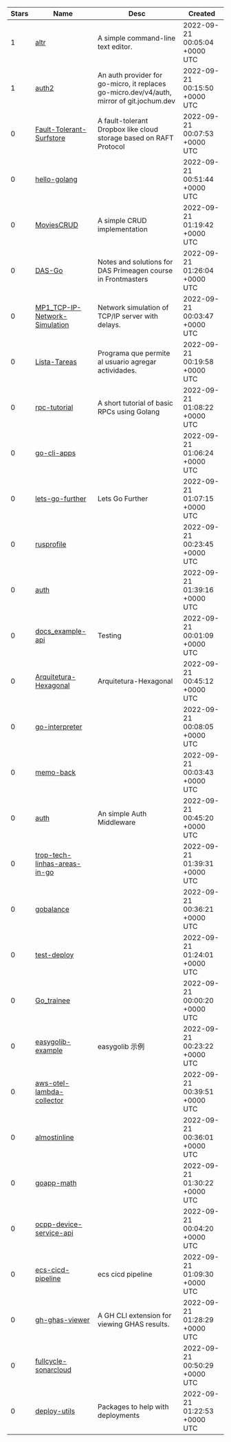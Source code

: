 | Stars | Name | Desc | Created | 
| ----- | ------- | ------------- | ------------- |
| 1 | [altr](https://github.com/arlomcwalter/altr) | A simple command-line text editor. | 2022-09-21 00:05:04 +0000 UTC |
| 1 | [auth2](https://github.com/jo-micro/auth2) | An auth provider for go-micro, it replaces go-micro.dev/v4/auth, mirror of git.jochum.dev | 2022-09-21 00:15:50 +0000 UTC |
| 0 | [Fault-Tolerant-Surfstore](https://github.com/ybafna/Fault-Tolerant-Surfstore) | A fault-tolerant Dropbox like cloud storage based on RAFT Protocol | 2022-09-21 00:07:53 +0000 UTC |
| 0 | [hello-golang](https://github.com/mantech-thkim/hello-golang) |  | 2022-09-21 00:51:44 +0000 UTC |
| 0 | [MoviesCRUD](https://github.com/ChristopherH-eth/MoviesCRUD) | A simple CRUD implementation | 2022-09-21 01:19:42 +0000 UTC |
| 0 | [DAS-Go](https://github.com/jcardenasc93/DAS-Go) | Notes and solutions for DAS Primeagen course in Frontmasters | 2022-09-21 01:26:04 +0000 UTC |
| 0 | [MP1_TCP-IP-Network-Simulation](https://github.com/ValkorionBaratheon/MP1_TCP-IP-Network-Simulation) | Network simulation of TCP/IP server with delays. | 2022-09-21 00:03:47 +0000 UTC |
| 0 | [Lista-Tareas](https://github.com/JoMaCoBa/Lista-Tareas) | Programa que permite al usuario agregar actividades. | 2022-09-21 00:19:58 +0000 UTC |
| 0 | [rpc-tutorial](https://github.com/naveenudhayasankar/rpc-tutorial) | A short tutorial of basic RPCs using Golang | 2022-09-21 01:08:22 +0000 UTC |
| 0 | [go-cli-apps](https://github.com/achristie/go-cli-apps) |  | 2022-09-21 01:06:24 +0000 UTC |
| 0 | [lets-go-further](https://github.com/pertrai1/lets-go-further) | Lets Go Further | 2022-09-21 01:07:15 +0000 UTC |
| 0 | [rusprofile](https://github.com/gribanoid/rusprofile) |  | 2022-09-21 00:23:45 +0000 UTC |
| 0 | [auth](https://github.com/cologic-ai/auth) |  | 2022-09-21 01:39:16 +0000 UTC |
| 0 | [docs_example-api](https://github.com/ndimares/docs_example-api) | Testing | 2022-09-21 00:01:09 +0000 UTC |
| 0 | [Arquitetura-Hexagonal](https://github.com/GabrielRodriguesDev/Arquitetura-Hexagonal) | Arquitetura-Hexagonal | 2022-09-21 00:45:12 +0000 UTC |
| 0 | [go-interpreter](https://github.com/jamestrew/go-interpreter) |  | 2022-09-21 00:08:05 +0000 UTC |
| 0 | [memo-back](https://github.com/bruln/memo-back) |  | 2022-09-21 00:03:43 +0000 UTC |
| 0 | [auth](https://github.com/cologicai/auth) | An simple Auth Middleware | 2022-09-21 00:45:20 +0000 UTC |
| 0 | [trop-tech-linhas-areas-in-go](https://github.com/danielmeloramos/trop-tech-linhas-areas-in-go) |  | 2022-09-21 01:39:31 +0000 UTC |
| 0 | [gobalance](https://github.com/matthew-hajec/gobalance) |  | 2022-09-21 00:36:21 +0000 UTC |
| 0 | [test-deploy](https://github.com/dakasakti/test-deploy) |  | 2022-09-21 01:24:01 +0000 UTC |
| 0 | [Go_trainee](https://github.com/VladNasirov/Go_trainee) |  | 2022-09-21 00:00:20 +0000 UTC |
| 0 | [easygolib-example](https://github.com/lizhanfei/easygolib-example) | easygolib 示例 | 2022-09-21 00:23:22 +0000 UTC |
| 0 | [aws-otel-lambda-collector](https://github.com/rmarasigan/aws-otel-lambda-collector) |  | 2022-09-21 00:39:51 +0000 UTC |
| 0 | [almostinline](https://github.com/ericlagergren/almostinline) |  | 2022-09-21 00:36:01 +0000 UTC |
| 0 | [goapp-math](https://github.com/gomescarlosdev/goapp-math) |  | 2022-09-21 01:30:22 +0000 UTC |
| 0 | [ocpp-device-service-api](https://github.com/chargerevolution/ocpp-device-service-api) |  | 2022-09-21 00:04:20 +0000 UTC |
| 0 | [ecs-cicd-pipeline](https://github.com/ogeorge7/ecs-cicd-pipeline) | ecs cicd pipeline | 2022-09-21 01:09:30 +0000 UTC |
| 0 | [gh-ghas-viewer](https://github.com/Dylan-Rinker/gh-ghas-viewer) | A GH CLI extension for viewing GHAS results. | 2022-09-21 01:28:29 +0000 UTC |
| 0 | [fullcycle-sonarcloud](https://github.com/NicholasPedroso/fullcycle-sonarcloud) |  | 2022-09-21 00:50:29 +0000 UTC |
| 0 | [deploy-utils](https://github.com/razor-1/deploy-utils) | Packages to help with deployments | 2022-09-21 01:22:53 +0000 UTC |

